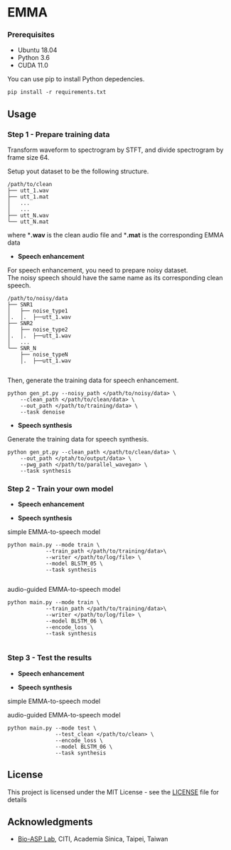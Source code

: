 # EMMA
### Prerequisites
* Ubuntu 18.04
* Python 3.6
* CUDA 11.0

You can use pip to install Python depedencies.
```
pip install -r requirements.txt 
```
## Usage

### Step 1 - Prepare training data 

Transform waveform to spectrogram by STFT, and divide spectrogram by frame size 64. 

Setup yout dataset to be the following structure.

```
/path/to/clean
├── utt_1.wav
├── utt_1.mat
│   ...
│   ...
├── utt_N.wav
└── utt_N.mat
```
where ***.wav** is the clean audio file and ***.mat** is the corresponding EMMA data


* **Speech enhancement**

For speech enhancement, you need to prepare noisy dataset.  
The noisy speech should have the same name as its corresponding clean speech. 
```
/path/to/noisy/data
├── SNR1
│   ├── noise_type1
│.  │.  ├──utt_1.wav
├── SNR2
│   ├── noise_type2
│.  │.  ├──utt_1.wav
│   ...
└── SNR_N
    ├── noise_typeN
    │.  ├──utt_1.wav    
    
```
  
Then, generate the training data for speech enhancement.  
```
python gen_pt.py --noisy_path </path/to/noisy/data> \   
    --clean_path </path/to/clean/data> \       
    --out_path </path/to/training/data> \       
    --task denoise
```

* **Speech synthesis**

Generate the training data for speech synthesis.  

```
python gen_pt.py --clean_path </path/to/clean/data> \       
    --out_path </ptah/to/output/data> \       
    --pwg_path </path/to/parallel_wavegan> \       
    --task synthesis
```

  
### Step 2 - Train your own model

* **Speech enhancement**


* **Speech synthesis**

simple EMMA-to-speech model
```
python main.py --mode train \
            --train_path </path/to/training/data>\
            --writer </path/to/log/file> \
            --model BLSTM_05 \
            --task synthesis
            
```

audio-guided EMMA-to-speech model
```
python main.py --mode train \
            --train_path </path/to/training/data>\
            --writer </path/to/log/file> \
            --model BLSTM_06 \
            --encode_loss \ 
            --task synthesis
            
```


### Step 3 - Test the results

* **Speech enhancement**


* **Speech synthesis**


simple EMMA-to-speech model


audio-guided EMMA-to-speech model
```
python main.py --mode test \
               --test_clean </path/to/clean> \
               --encode_loss \ 
               --model BLSTM_06 \
               --task synthesis       
```



## License

This project is licensed under the MIT License - see the [LICENSE](LICENSE) file for details

## Acknowledgments
* [Bio-ASP Lab](https://bio-asplab.citi.sinica.edu.tw), CITI, Academia Sinica, Taipei, Taiwan
